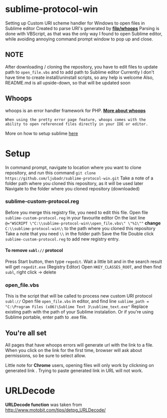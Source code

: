 # sublime-protocol-win

Setting up Custom URI scheme handler for Windows to open files in Sublime editor
Created to parse URI's generated by [**filp/whoops**](https://github.com/filp/whoops)
Parsing is done with VBScript, as that was the only way I found to open Sublime editor, while avoiding annoying command prompt window to pop up and close.

## NOTE
After downloading / cloning the repository, you have to edit files to update path to `open_file.vbs` and to add path to Sublime editor
Currently I don't have time to create install/uninstall scripts, so any help is welcome
Also, README.md is all upside-down, so that will be updated soon

## Whoops
whoops is an error handler framework for PHP. [**More about whoops**](https://github.com/filp/whoops)

```
When using the pretty error page feature, whoops comes with the ability to open referenced files directly in your IDE or editor. 
```

More on how to setup sublime [here](https://github.com/filp/whoops/blob/master/docs/Open%20Files%20In%20An%20Editor.md)

# Setup
In command prompt, navigate to location where you want to clone repository, and run this command
    `git clone https://github.com/ljubadr/sublime-protocol-win.git`
Take a note of a folder path where you cloned this repository, as it will be used later
Navigate to the folder where you cloned repository (downloaded)

### sublime-custom-protocol.reg
Before you merge this registry file, you need to edit this file.
Open file `sublime-custom-protocol.reg` in your favourite editor
On the last line
`@="WSCRIPT \"C:\\sublime-protocol-win\\open_file.vbs\" \"%1\""`
**change**
`C:\\sublime-protocol-win\\`
to the path where you cloned this repository
Take a note that you need `\\` in the folder path
Save the file
Double click `sublime-custom-protocol.reg` to add new registry entry.

#### To remove `subl://` protocol
Press Start button, then type `regedit`.
Wait a little bit and in the search result will get `regedit.exe` (Registry Editor)
Open `HKEY_CLASSES_ROOT`, and then find `subl`, right click -> delete

### open_file.vbs
This is the script that will be called to process new custom URI protocol `subl://`
Open file `open_file.vbs` in editor, and find line
`sublime_path = "C:\Program Files (x86)\Sublime Text 3\sublime_text.exe"`
Replace existing path with the path of your Sublime instalation.
Or if you're using Sublime portable, enter path to .exe file.

## You're all set
All pages that have whoops errors will generate url with the link to a file.
When you click on the link for the first time, browser will ask about permissions, so be sure to select allow.

Little note for **Chrome** users, opening files will only work by clickning on generated link .
Trying to paste generated link in URL will not work.

# URLDecode
**URLDecode function** was taken from http://www.motobit.com/tips/detpg_URLDecode/